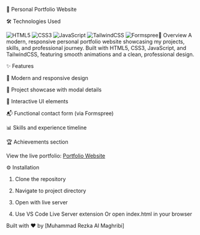 🌟 Personal Portfolio Website

🛠️ Technologies Used

<img alt="HTML5" src="https://img.shields.io/badge/HTML5-E34F26?style=for-the-badge&amp;logo=html5&amp;logoColor=white">
<img alt="CSS3" src="https://img.shields.io/badge/CSS3-1572B6?style=for-the-badge&amp;logo=css3&amp;logoColor=white">
<img alt="JavaScript" src="https://img.shields.io/badge/JavaScript-F7DF1E?style=for-the-badge&amp;logo=javascript&amp;logoColor=black">
<img alt="TailwindCSS" src="https://img.shields.io/badge/Tailwind_CSS-38B2AC?style=for-the-badge&amp;logo=tailwind-css&amp;logoColor=white">
<img alt="Formspree" src="https://img.shields.io/badge/Formspree-FF4455?style=for-the-badge&logo=data:image/svg+xml;base64,PHN2ZyB3aWR0aD0iMjQiIGhlaWdodD0iMjQiIHhtbG5zPSJodHRwOi8vd3d3LnczLm9yZy8yMDAwL3N2ZyI+PHBhdGggZD0iTTYgNGgxMnYySDZ6TTYgOWgxMnYySDZ6TTYgMTRoOHYySDZ6IiBmaWxsPSJ3aGl0ZSIvPjwvc3ZnPg==&logoColor=white"

🌟 Overview
A modern, responsive personal portfolio website showcasing my projects, skills, and professional journey. Built with HTML5, CSS3, JavaScript, and TailwindCSS, featuring smooth animations and a clean, professional design.

✨ Features

🎨 Modern and responsive design


💼 Project showcase with modal details

🎯 Interactive UI elements

📬 Functional contact form (via Formspree)

📊 Skills and experience timeline

🏆 Achievements section

View the live portfolio: [Portfolio Website](https://almaghribiyya-portfolio.vercel.app/)


⚙️ Installation
1. Clone the repository
   
2. Navigate to project directory
   
4. Open with live server
   
5. Use VS Code Live Server extension
Or open index.html in your browser


Built with ❤️ by [Muhammad Rezka Al Maghribi]
